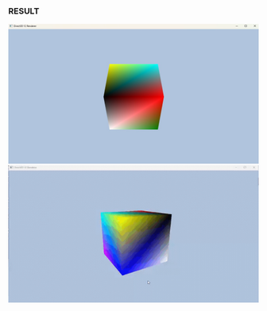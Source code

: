 ### RESULT
![RESULT](Result/Screenshot%202025-01-04%20232722.jpg)
![RESULT WITH CAMERA CONTROL](Result/image0.gif)
